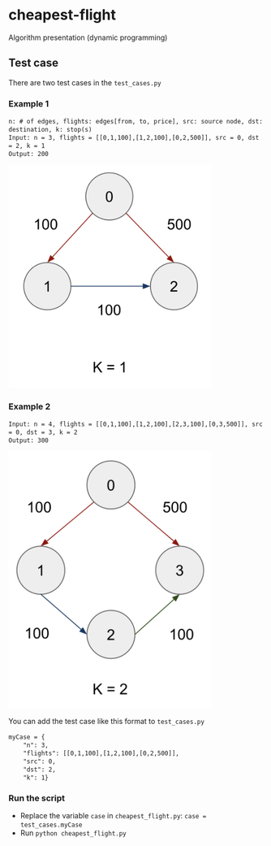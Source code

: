 # cheapest-flight
Algorithm presentation (dynamic programming)

## Test case
There are two test cases in the `test_cases.py`

### Example 1
```
n: # of edges, flights: edges[from, to, price], src: source node, dst: destination, k: stop(s)
Input: n = 3, flights = [[0,1,100],[1,2,100],[0,2,500]], src = 0, dst = 2, k = 1
Output: 200
```
<img src="./case1.png" alt="" width="400"/>

### Example 2
```
Input: n = 4, flights = [[0,1,100],[1,2,100],[2,3,100],[0,3,500]], src = 0, dst = 3, k = 2
Output: 300
```
<img src="./case2.png" alt="" width="400"/>

You can add the test case like this format to `test_cases.py`
```
myCase = {
    "n": 3,
    "flights": [[0,1,100],[1,2,100],[0,2,500]],
    "src": 0,
    "dst": 2,
    "k": 1}
```

### Run the script
- Replace the variable `case` in `cheapest_flight.py`: `case = test_cases.myCase`
- Run `python cheapest_flight.py`

